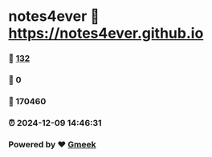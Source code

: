 # notes4ever :link: https://notes4ever.github.io 
### :page_facing_up: [132](https://notes4ever.github.io/tag.html) 
### :speech_balloon: 0 
### :hibiscus: 170460 
### :alarm_clock: 2024-12-09 14:46:31 
### Powered by :heart: [Gmeek](https://github.com/Meekdai/Gmeek)
